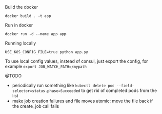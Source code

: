 Build the docker

    docker build . -t app


Run in docker

    docker run -d --name app app

Running locally

    USE_K8S_CONFIG_FILE=true python app.py

To use local config values, instead of consul, just export the config, for example `export JOB_WATCH_PATH=/mypath`


@TODO

 - periodically run something like `kubectl delete pod --field-selector=status.phase=Succeeded` to get rid of completed pods from the list
 - make job creation failures and file moves atomic: move the file back if the create_job call fails
 